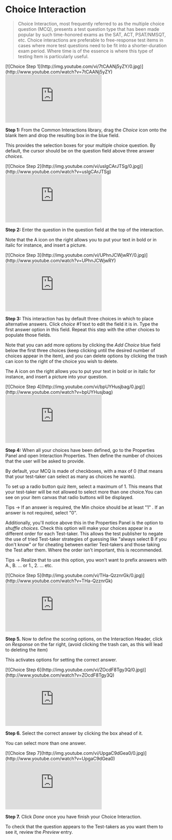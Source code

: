 # Choice Interaction #

>Choice Interaction, most frequently referred to as the multiple choice question (MCQ), presents a test question type that has been made popular by such time-honored exams as the SAT, ACT, PSAT/NMSQT, etc. Choice interactions are preferable to free-response test items in cases where more test questions need to be fit into a shorter-duration exam period. Where time is of the essence is where this type of testing Item is particularly useful.

<div class="hidden-video">
[![Choice Step 1](http://img.youtube.com/vi/7tCAANj5yZY/0.jpg)](http://www.youtube.com/watch?v=7tCAANj5yZY)
</div>

<div class='embed-container'><iframe src="https://www.youtube.com/embed/7tCAANj5yZY?rel=0" frameborder="0" allowfullscreen="true"></iframe></div>

**Step 1:** From the Common Interactions library, drag the *Choice* icon onto the blank Item and drop the resulting box in the blue field.

This provides the selection boxes for your multiple choice question. By default, the cursor should be on the question field above three answer *choices*.

<div class="hidden-video">
[![Choice Step 2](http://img.youtube.com/vi/uslgCArJTSg/0.jpg)](http://www.youtube.com/watch?v=uslgCArJTSg)
</div>

<div class='embed-container'><iframe src="https://www.youtube.com/embed/uslgCArJTSg?rel=0" frameborder="0" allowfullscreen="true"></iframe></div>


**Step 2:** Enter the question in the question field at the top of the interaction. 

Note that the A icon on the right allows you to put your text in bold or in italic for instance, and insert a picture.  

<div class="hidden-video">
[![Choice Step 3](http://img.youtube.com/vi/UPhnJCWjwRY/0.jpg)](http://www.youtube.com/watch?v=UPhnJCWjwRY)
</div>

<div class='embed-container'><iframe src="https://www.youtube.com/embed/UPhnJCWjwRY?rel=0" frameborder="0" allowfullscreen="true"></iframe></div>

**Step 3:** This interaction has by default three choices in which to place alternative answers. Click *choice #1* text to edit the field it is in. Type the first answer option in this field. Repeat this step with the other choices to populate those fields.

Note that you can add more options by clicking the *Add Choice* blue field below the first three choices (keep clicking until the desired number of choices appear in the item), and you can delete options by clicking the trash can icon to the right of the choice you wish to delete. 

The A icon on the right allows you to put your text in bold or in italic for instance, and insert a picture into your question.  

<div class="hidden-video">
[![Choice Step 4](http://img.youtube.com/vi/bpUYHusjbag/0.jpg)](http://www.youtube.com/watch?v=bpUYHusjbag)
</div>

<div class='embed-container'><iframe src="https://www.youtube.com/embed/bpUYHusjbag?rel=0" frameborder="0" allowfullscreen="true"></iframe></div>

**Step 4:** When all your choices have been defined, go to the Properties Panel and open Interaction Properties. Then define the number of choices that the user will be asked to provide.

By default, your MCQ is made of checkboxes, with a max of 0 (that means that your test-taker can select as many as choices he wants). 

To set up a radio button quiz item, select a maximum of 1. This means that your test-taker will be not allowed to select more than one choice.You can see on your item canvas that radio buttons will be displayed.

Tips -> If an answer is required, the Min choice should be at least "1" . If an answer is not required, select "0". 

Additionally, you'll notice above this in the Properties Panel is the option to *shuffle choices*.  Check this option will make your choices appear in a different order for each Test-taker. This allows the test publisher to negate the use of tried Test-taker strategies of guessing like "always select B if you don't know" or for cheating between earlier Test-takers and those taking the Test after them. Where the order isn't important, this is recommended. 

Tips -> Realize that to use this option, you won't want to prefix answers with A., B. … or 1., 2. … etc.


<div class="hidden-video">
[![Choice Step 5](http://img.youtube.com/vi/THa-QzznrGk/0.jpg)](http://www.youtube.com/watch?v=THa-QzznrGk)
</div>

<div class='embed-container'><iframe src="https://www.youtube.com/embed/THa-QzznrGk?rel=0" frameborder="0" allowfullscreen="true"></iframe></div>

**Step 5.** Now to define the scoring options, on the Interaction Header, click on *Response* on the far right, (avoid clicking the trash can, as this will lead to deleting the item) 

This activates options for setting the correct answer.

<div class="hidden-video">
[![Choice Step 6](http://img.youtube.com/vi/ZOcdF8Tgy3Q/0.jpg)](http://www.youtube.com/watch?v=ZOcdF8Tgy3Q)
</div>

<div class='embed-container'><iframe src="https://www.youtube.com/embed/ZOcdF8Tgy3Q?rel=0" frameborder="0" allowfullscreen="true"></iframe></div>

**Step 6.** Select the correct answer by clicking the box ahead of it.

You can select more than one answer. 


<div class="hidden-video">
[![Choice Step 7](http://img.youtube.com/vi/UpgaC9dGea0/0.jpg)](http://www.youtube.com/watch?v=UpgaC9dGea0)
</div>

<div class='embed-container'><iframe src="https://www.youtube.com/embed/UpgaC9dGea0?rel=0" frameborder="0" allowfullscreen="true"></iframe></div>

**Step 7.** Click *Done* once you have finish your Choice Interaction.

To check that the question appears to the Test-takers as you want them to see it, review the *Preview* entry.






 <!-- This explanation is for more advanced users:
 
 **Step 7.** Click anywhere outside the Work Space. This will produce in the Properties Panel (to the right) a check box that can be set if the interaction is to be time dependent (completed within a certain interval) by the test-taker. Check if this is the case.

Time dependence is useful for limiting the time in which a test-taker has to get through interactions within the examination. This will be covered in greater detail in Deliveries. -->